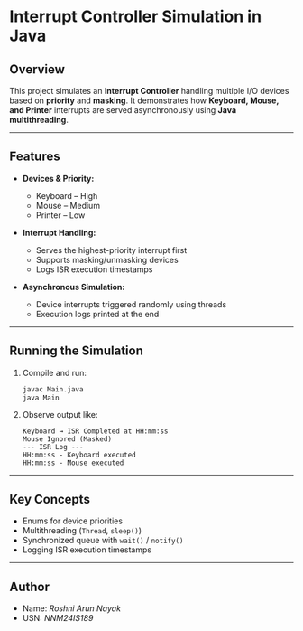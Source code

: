 # Interrupt Controller Simulation in Java

## Overview
This project simulates an **Interrupt Controller** handling multiple I/O devices based on **priority** and **masking**. It demonstrates how **Keyboard, Mouse, and Printer** interrupts are served asynchronously using **Java multithreading**.

---

## Features
- **Devices & Priority:**  
  - Keyboard – High  
  - Mouse – Medium  
  - Printer – Low  

- **Interrupt Handling:**  
  - Serves the highest-priority interrupt first  
  - Supports masking/unmasking devices  
  - Logs ISR execution timestamps  

- **Asynchronous Simulation:**  
  - Device interrupts triggered randomly using threads  
  - Execution logs printed at the end  

---

## Running the Simulation
1. Compile and run:
    ```bash
    javac Main.java
    java Main
    ```
2. Observe output like:
    ```
    Keyboard → ISR Completed at HH:mm:ss
    Mouse Ignored (Masked)
    --- ISR Log ---
    HH:mm:ss - Keyboard executed
    HH:mm:ss - Mouse executed
    ```

---

## Key Concepts
- Enums for device priorities  
- Multithreading (`Thread`, `sleep()`)  
- Synchronized queue with `wait()` / `notify()`  
- Logging ISR execution timestamps  

---

## Author
- Name: *Roshni Arun Nayak*  
- USN: *NNM24IS189*   
